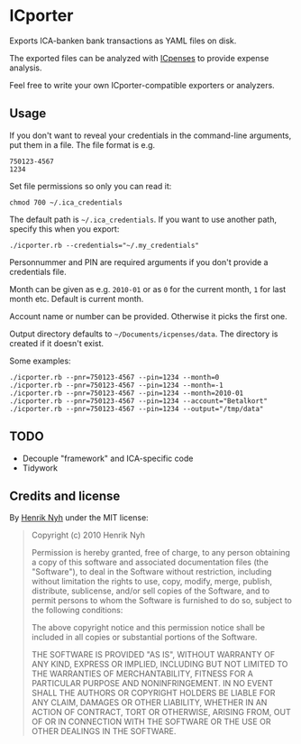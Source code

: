 # ICporter

Exports ICA-banken bank transactions as YAML files on disk.

The exported files can be analyzed with [ICpenses](http://github.com/henrik/icpenses) to provide expense analysis.

Feel free to write your own ICporter-compatible exporters or analyzers.

## Usage

If you don't want to reveal your credentials in the command-line arguments, put them in a file.
The file format is e.g.

    750123-4567  
    1234
    
Set file permissions so only you can read it:

    chmod 700 ~/.ica_credentials

The default path is `~/.ica_credentials`. If you want to use another path, specify this when you export:

    ./icporter.rb --credentials="~/.my_credentials"

Personnummer and PIN are required arguments if you don't provide a credentials file.

Month can be given as e.g. `2010-01` or as `0` for the current month, `1` for last month etc. Default is current month.

Account name or number can be provided. Otherwise it picks the first one.

Output directory defaults to `~/Documents/icpenses/data`. The directory is created if it doesn't exist.

Some examples:

    ./icporter.rb --pnr=750123-4567 --pin=1234 --month=0
    ./icporter.rb --pnr=750123-4567 --pin=1234 --month=-1
    ./icporter.rb --pnr=750123-4567 --pin=1234 --month=2010-01
    ./icporter.rb --pnr=750123-4567 --pin=1234 --account="Betalkort"
    ./icporter.rb --pnr=750123-4567 --pin=1234 --output="/tmp/data"


## TODO

 * Decouple "framework" and ICA-specific code
 * Tidywork

## Credits and license

By [Henrik Nyh](http://henrik.nyh.se/) under the MIT license:

>  Copyright (c) 2010 Henrik Nyh
>
>  Permission is hereby granted, free of charge, to any person obtaining a copy
>  of this software and associated documentation files (the "Software"), to deal
>  in the Software without restriction, including without limitation the rights
>  to use, copy, modify, merge, publish, distribute, sublicense, and/or sell
>  copies of the Software, and to permit persons to whom the Software is
>  furnished to do so, subject to the following conditions:
>
>  The above copyright notice and this permission notice shall be included in
>  all copies or substantial portions of the Software.
>
>  THE SOFTWARE IS PROVIDED "AS IS", WITHOUT WARRANTY OF ANY KIND, EXPRESS OR
>  IMPLIED, INCLUDING BUT NOT LIMITED TO THE WARRANTIES OF MERCHANTABILITY,
>  FITNESS FOR A PARTICULAR PURPOSE AND NONINFRINGEMENT. IN NO EVENT SHALL THE
>  AUTHORS OR COPYRIGHT HOLDERS BE LIABLE FOR ANY CLAIM, DAMAGES OR OTHER
>  LIABILITY, WHETHER IN AN ACTION OF CONTRACT, TORT OR OTHERWISE, ARISING FROM,
>  OUT OF OR IN CONNECTION WITH THE SOFTWARE OR THE USE OR OTHER DEALINGS IN
>  THE SOFTWARE.
